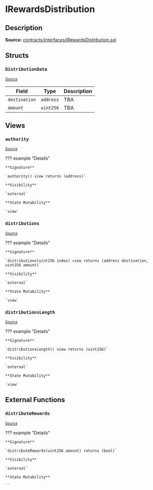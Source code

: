 # IRewardsDistribution

## Description

**Source:** [contracts/interfaces/IRewardsDistribution.sol](https://github.com/Synthetixio/synthetix/tree/v2.50.4-ovm/contracts/interfaces/IRewardsDistribution.sol)

## Structs

### `DistributionData`

<sub>[Source](https://github.com/Synthetixio/synthetix/tree/v2.50.4-ovm/contracts/interfaces/IRewardsDistribution.sol#L6)</sub>

| Field         | Type      | Description |
| ------------- | --------- | ----------- |
| `destination` | `address` | TBA         |
| `amount`      | `uint256` | TBA         |

## Views

### `authority`

<sub>[Source](https://github.com/Synthetixio/synthetix/tree/v2.50.4-ovm/contracts/interfaces/IRewardsDistribution.sol#L12)</sub>

??? example "Details"

    **Signature**

    `authority() view returns (address)`

    **Visibility**

    `external`

    **State Mutability**

    `view`

### `distributions`

<sub>[Source](https://github.com/Synthetixio/synthetix/tree/v2.50.4-ovm/contracts/interfaces/IRewardsDistribution.sol#L14)</sub>

??? example "Details"

    **Signature**

    `distributions(uint256 index) view returns (address destination, uint256 amount)`

    **Visibility**

    `external`

    **State Mutability**

    `view`

### `distributionsLength`

<sub>[Source](https://github.com/Synthetixio/synthetix/tree/v2.50.4-ovm/contracts/interfaces/IRewardsDistribution.sol#L16)</sub>

??? example "Details"

    **Signature**

    `distributionsLength() view returns (uint256)`

    **Visibility**

    `external`

    **State Mutability**

    `view`

## External Functions

### `distributeRewards`

<sub>[Source](https://github.com/Synthetixio/synthetix/tree/v2.50.4-ovm/contracts/interfaces/IRewardsDistribution.sol#L19)</sub>

??? example "Details"

    **Signature**

    `distributeRewards(uint256 amount) returns (bool)`

    **Visibility**

    `external`

    **State Mutability**

    ``
